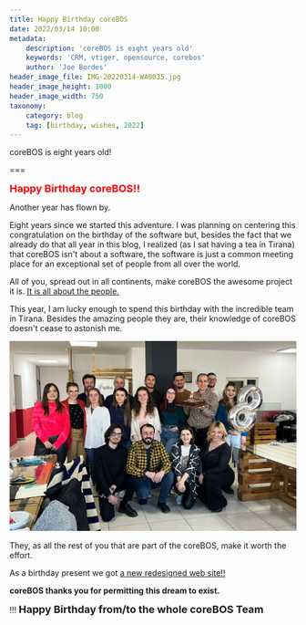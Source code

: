 ```yaml
---
title: Happy Birthday coreBOS
date: 2022/03/14 10:00
metadata:
    description: 'coreBOS is eight years old'
    keywords: 'CRM, vtiger, opensource, corebos'
    author: 'Joe Bordes'
header_image_file: IMG-20220314-WA0035.jpg
header_image_height: 1000
header_image_width: 750
taxonomy:
    category: blog
    tag: [birthday, wishes, 2022]
---
```


coreBOS is eight years old!

===

**<span style="font-size:large;color:red;">Happy Birthday coreBOS!!</span>**

Another year has flown by.

Eight years since we started this adventure. I was planning on centering this congratulation on the birthday of the software but, besides the fact that we already do that all year in this blog, I realized (as I sat having a tea in Tirana) that coreBOS isn't about a software, the software is just a common meeting place for an exceptional set of people from all over the world.

All of you, spread out in all continents, make coreBOS the awesome project it is. [It is all about the people.](https://youtu.be/12LnxlmofAU)

This year, I am lucky enough to spend this birthday with the incredible team in Tirana. Besides the amazing people they are, their knowledge of coreBOS doesn't cease to astonish me.

![Team Tirana](IMG-20220314-WA0012.jpg)

They, as all the rest of you that are part of the coreBOS, make it worth the effort.

As a birthday present we got [a new redesigned web site!!](https://corebos.com)

**coreBOS thanks you for permitting this dream to exist.**

 !!! **<span style="font-size:large">Happy Birthday from/to the whole coreBOS Team</span>**
